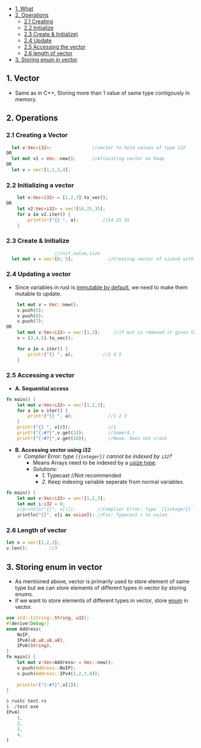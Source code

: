 - [1. What](#what)
- [2. Operations](#opr)
  - [2.1 Creating](#create)
  - [2.2 Initialize](#init)
  - [2.3 Create & Initialize)](#ci)
  - [2.4 Update](#update)
  - [2.5 Accessing the vector](#access)
  - [2.6 length of vector](#len)
- [3. Storing enum in vector](enumvec)


<a name=what></a>
## 1. Vector
- Same as in C++, Storing more than 1 value of same type contigously in memory.

<a name=opr></a>
## 2. Operations

<a name=create></a>
### 2.1 Creating a Vector
```rust
  let v:Vec<i32>;               //vector to hold values of type i32
OR  
  let mut v1 = Vec::new();      //Allocating vector on heap
OR
  let v = vec![1,2,3,4];
```

<a name=init></a>
### 2.2 Initializing a vector
```rust
    let v:Vec<i32> = [1,2,3].to_vec();
OR
    let v2:Vec<i32> = vec![14,25,35];
    for a in v2.iter() {
        println!("{} ", a);         //14 25 35
    }    
```

<a name=ci></a>
### 2.3 Create & Initialize
```rust
                  //init_value,size
  let mut v = vec![0; 5];             //Creating vector of size=5 with init value=0
```

<a name=update></a>
### 2.4 Updating a vector
- Since variables in rust is [immutable by default](/Languages/Programming_Languages/Rust), we need to make them mutable to update.
```rust
    let mut v = Vec::new();
    v.push(5);
    v.push(6);
    v.push(7);
OR 
    let mut v:Vec<i32> = vec![1,2];     //if mut is removed it gives Compilation error
    v = [3,4,5].to_vec();

    for a in v.iter() {
        print!("{} ", a);           //3 4 5
    }
```

<a name=access></a>
### 2.5 Accessing a vector
- **A. Sequential access**
```rust
fn main() {
    let mut v:Vec<i32> = vec![1,2,3];
    for a in v.iter() {
        print!("{} ", a);             //1 2 3
    }
    print!("{} ", v[0]);              //1
    print!("{:#?}",v.get(1));         //Some(4,)
    print!("{:#?}",v.get(10));        //None. Does not crash
```
- **B. Accessing vector using i32**
  - _Complier Error: type `[{integer}]` cannot be indexed by `i32`?_
    - Means Arrays need to be indexed by a [usize type](/Languages/Programming_Languages/Rust/Data_Types). 
    - _Solutions:_ 
      - _1._ Typecast          //Not recommended
      - _2._ Keep indexing variable seperate from normal variables.
```rust
fn main() {
    let mut v:Vec<i32> = vec![1,2,3];
    let mut i:i32 = 0;
    //println("{}", v[i]);        //Complier Error: type `[{integer}]` cannot be indexed by `i32`
    println("{}", v[i as usize]); //Fix: Typecast i to usize.
```

<a name=len></a>
### 2.6 Length of vector
```rust
let v = vec![1,2,3];
v.len();        //3
```

<a name=enumvec></a>
## 3. Storing enum in vector
- As mentioned above, vector is primarily used to store element of same type but we can store elements of different types in vector by storing enums.
- if we want to store elements of different types in vector, store [enum](/Languages/Programming_Languages/Rust) in vector.
```rust
use std::{string::String, u32};
#[derive(Debug)]
enum Address{
    NoIP,
    IPv4(u8,u8,u8,u8),
    IPv6(String),
}
fn main() {
    let mut v:Vec<Address> = Vec::new();
    v.push(Address::NoIP);
    v.push(Address::IPv4(1,2,3,4));
    
    println!("{:#?}",v[1]);
}    

$ rustc test.rs
$ ./test.exe
IPv4(
    1,
    2,
    3,
    4,
)
```
